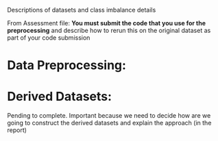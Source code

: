 Descriptions of datasets and class imbalance details

From Assessment file: **You must submit the code that you use for the preprocessing** and describe how to rerun this on the original dataset as part of your code submission

# Data Preprocessing:



# Derived Datasets:

Pending to complete. Important because we need to decide how are we going to construct the derived datasets and explain the approach (in the report)